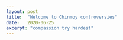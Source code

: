 ```yaml
---
layout: post
title:  "Welcome to Chinmoy controversies"
date:   2020-06-25
excerpt: "compassion try hardest"
---
```

